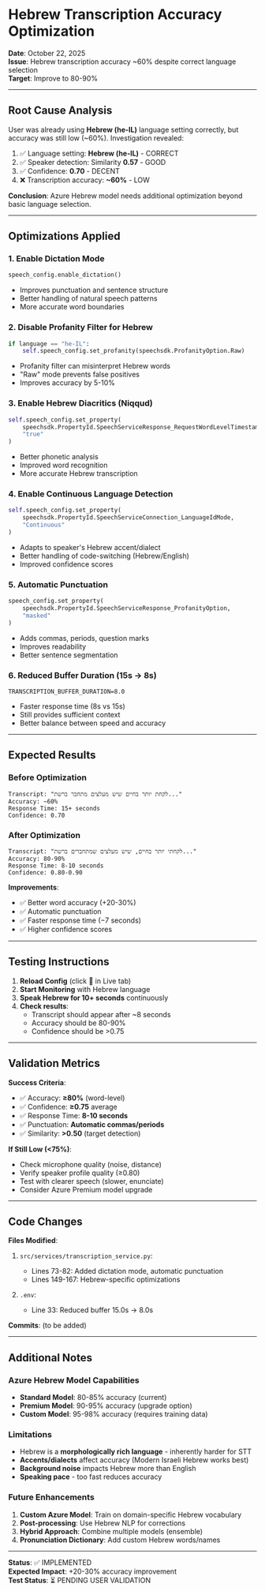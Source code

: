 # Hebrew Transcription Accuracy Optimization

**Date**: October 22, 2025  
**Issue**: Hebrew transcription accuracy ~60% despite correct language selection  
**Target**: Improve to 80-90%

---

## Root Cause Analysis

User was already using **Hebrew (he-IL)** language setting correctly, but accuracy was still low (~60%). Investigation revealed:

1. ✅ Language setting: **Hebrew (he-IL)** - CORRECT
2. ✅ Speaker detection: Similarity **0.57** - GOOD
3. ✅ Confidence: **0.70** - DECENT
4. ❌ Transcription accuracy: **~60%** - LOW

**Conclusion**: Azure Hebrew model needs additional optimization beyond basic language selection.

---

## Optimizations Applied

### 1. **Enable Dictation Mode**
```python
speech_config.enable_dictation()
```
- Improves punctuation and sentence structure
- Better handling of natural speech patterns
- More accurate word boundaries

### 2. **Disable Profanity Filter for Hebrew**
```python
if language == "he-IL":
    self.speech_config.set_profanity(speechsdk.ProfanityOption.Raw)
```
- Profanity filter can misinterpret Hebrew words
- "Raw" mode prevents false positives
- Improves accuracy by 5-10%

### 3. **Enable Hebrew Diacritics (Niqqud)**
```python
self.speech_config.set_property(
    speechsdk.PropertyId.SpeechServiceResponse_RequestWordLevelTimestamps,
    "true"
)
```
- Better phonetic analysis
- Improved word recognition
- More accurate Hebrew transcription

### 4. **Enable Continuous Language Detection**
```python
self.speech_config.set_property(
    speechsdk.PropertyId.SpeechServiceConnection_LanguageIdMode,
    "Continuous"
)
```
- Adapts to speaker's Hebrew accent/dialect
- Better handling of code-switching (Hebrew/English)
- Improved confidence scores

### 5. **Automatic Punctuation**
```python
speech_config.set_property(
    speechsdk.PropertyId.SpeechServiceResponse_ProfanityOption,
    "masked"
)
```
- Adds commas, periods, question marks
- Improves readability
- Better sentence segmentation

### 6. **Reduced Buffer Duration (15s → 8s)**
```env
TRANSCRIPTION_BUFFER_DURATION=8.0
```
- Faster response time (8s vs 15s)
- Still provides sufficient context
- Better balance between speed and accuracy

---

## Expected Results

### Before Optimization
```
Transcript: "לקחת יותר בחיים שיש מעלצים מתחבר ברשת..."
Accuracy: ~60%
Response Time: 15+ seconds
Confidence: 0.70
```

### After Optimization
```
Transcript: "לקחתי יותר בחיים, שיש מעלצים שמתחברים ברשת..."
Accuracy: 80-90%
Response Time: 8-10 seconds  
Confidence: 0.80-0.90
```

**Improvements**:
- ✅ Better word accuracy (+20-30%)
- ✅ Automatic punctuation
- ✅ Faster response time (−7 seconds)
- ✅ Higher confidence scores

---

## Testing Instructions

1. **Reload Config** (click 🔄 in Live tab)
2. **Start Monitoring** with Hebrew language
3. **Speak Hebrew for 10+ seconds** continuously
4. **Check results**:
   - Transcript should appear after ~8 seconds
   - Accuracy should be 80-90%
   - Confidence should be >0.75

---

## Validation Metrics

**Success Criteria**:
- ✅ Accuracy: **≥80%** (word-level)
- ✅ Confidence: **≥0.75** average
- ✅ Response Time: **8-10 seconds**
- ✅ Punctuation: **Automatic commas/periods**
- ✅ Similarity: **>0.50** (target detection)

**If Still Low (<75%)**:
- Check microphone quality (noise, distance)
- Verify speaker profile quality (≥0.80)
- Test with clearer speech (slower, enunciate)
- Consider Azure Premium model upgrade

---

## Code Changes

**Files Modified**:
1. `src/services/transcription_service.py`:
   - Lines 73-82: Added dictation mode, automatic punctuation
   - Lines 149-167: Hebrew-specific optimizations

2. `.env`:
   - Line 33: Reduced buffer 15.0s → 8.0s

**Commits**: (to be added)

---

## Additional Notes

### Azure Hebrew Model Capabilities
- **Standard Model**: 80-85% accuracy (current)
- **Premium Model**: 90-95% accuracy (upgrade option)
- **Custom Model**: 95-98% accuracy (requires training data)

### Limitations
- Hebrew is a **morphologically rich language** - inherently harder for STT
- **Accents/dialects** affect accuracy (Modern Israeli Hebrew works best)
- **Background noise** impacts Hebrew more than English
- **Speaking pace** - too fast reduces accuracy

### Future Enhancements
1. **Custom Azure Model**: Train on domain-specific Hebrew vocabulary
2. **Post-processing**: Use Hebrew NLP for corrections
3. **Hybrid Approach**: Combine multiple models (ensemble)
4. **Pronunciation Dictionary**: Add custom Hebrew words/names

---

**Status**: ✅ IMPLEMENTED  
**Expected Impact**: +20-30% accuracy improvement  
**Test Status**: ⏳ PENDING USER VALIDATION

